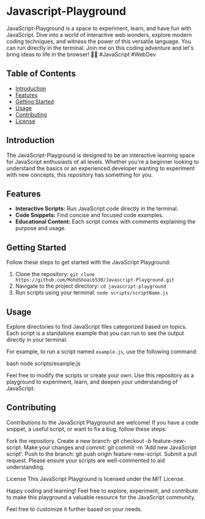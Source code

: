 # Javascript-Playground
JavaScript-Playground is a space to experiment, learn, and have fun with JavaScript. Dive into a world of interactive web wonders, explore modern coding techniques, and witness the power of this versatile language. You can run directly in the terminal. Join me on this coding adventure and let's bring ideas to life in the browser! 🚀🌐 #JavaScript #WebDev

## Table of Contents

- [Introduction](#introduction)
- [Features](#features)
- [Getting Started](#getting-started)
- [Usage](#usage)
- [Contributing](#contributing)
- [License](#license)

## Introduction

The JavaScript-Playground is designed to be an interactive learning space for JavaScript enthusiasts of all levels. Whether you're a beginner looking to understand the basics or an experienced developer wanting to experiment with new concepts, this repository has something for you.

## Features

- **Interactive Scripts:** Run JavaScript code directly in the terminal.
- **Code Snippets:** Find concise and focused code examples.
- **Educational Content:** Each script comes with comments explaining the purpose and usage.

## Getting Started

Follow these steps to get started with the JavaScript Playground:

1. Clone the repository: `git clone https://github.com/MohdShoaib530/Javascript-Playground.git`
2. Navigate to the project directory: `cd javascript-playground`
3. Run scripts using your terminal: `node scripts/scriptName.js`

## Usage

Explore directories to find JavaScript files categorized based on topics. Each script is a standalone example that you can run to see the output directly in your terminal.

For example, to run a script named `example.js`, use the following command:

bash
node scripts/example.js

Feel free to modify the scripts or create your own. Use this repository as a playground to experiment, learn, and deepen your understanding of JavaScript.

 ## Contributing

Contributions to the JavaScript Playground are welcome! If you have a code snippet, a useful script, or want to fix a bug, follow these steps:

Fork the repository.
Create a new branch: git checkout -b feature-new-script.
Make your changes and commit: git commit -m 'Add new JavaScript script'.
Push to the branch: git push origin feature-new-script.
Submit a pull request.
Please ensure your scripts are well-commented to aid understanding.

License
This JavaScript Playground is licensed under the MIT License.

Happy coding and learning! Feel free to explore, experiment, and contribute to make this playground a valuable resource for the JavaScript community.

Feel free to customize it further based on your needs.
